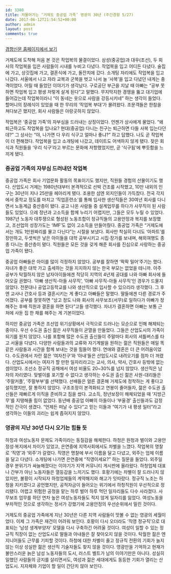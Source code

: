 ```yaml
---
id: 3380
title: 저물어가는 ‘거제도 중공업 가족’ 영광의 30년 (주간경향 5/27)
date: 2017-06-12T21:54:52+00:00
author: admin
layout: post
comments: true
---
```

[경향신문 홈페이지에서 보기](http://news.khan.co.kr/kh_news/khan_art_view.html?code=940100&artid=201705271339011)

거제도에 도착해 처음 본 것은 작업복의 물결이었다. 삼성(중공업)과 대우(조선), 두 회사의 작업복을 입은 사람들이 시내를 누비고 다녔다. 작업복을 입고 어디든 다녔다. 술집에 가고, 상갓집에 가고, 결혼식에 가고, 돌잔치에 갔다. 소개팅 자리에도 작업복을 입고 나갔다. 서울에서 나고 자라 교복과 군복을 벗고 나서 늘 ‘사복’을 입고 다녔던 내게는 충격이었다. 어릴 때 들었던 이야기가 생각났다. 구로공단 부근을 지날 때 아빠는 “공부 못하면 작업복 입고 평생 저렇게 살게 된다”고 말했다. 무지막지한 경쟁을 뚫고 대기업에 들어갔는데 작업복이라니 “이 동네는 옷으로 사람을 강등시키네” 하는 생각이 들었다. 할머니의 장례식이 있었을 때 한 무리의 ‘작업복 부대’가 몰려왔다. 조문객들은 한참을 쳐다보곤 했지만, 회사 사람들은 아랑곳하지 않았다.

작업복은 ‘중공업 가족’의 자부심을 드러내는 상징이었다. 언젠가 상사에게 물었다. “왜 퇴근하고도 작업복을 입나요? 현대(중공업) 다니는 친구는 퇴근하면 다들 사복 입는다던데?” 그 상사는 “야, 나가면 다 우리 식구고 얼마나 좋냐?” 하고 답했다. 나도 곧 작업복이 더 편해졌다. 작업복을 입고 소개팅에 나갔고, 데이트도 어색하지 않게 됐다. 잦은 회식과 직원들을 ‘우리 식구’라고 부르는 문화에 저항했었지만, 곧 ‘식구됨’에 뿌듯함을 느끼게 됐다.

### 중공업 가족의 자부심 드러내던 작업복

중공업 가족은 회사 기업문화 활동의 목표이기도 했지만, 직원들 경험의 산물이기도 했다. 산업도시 거제는 1980년대부터 본격적으로 선박 건조를 시작했고, 10만 내외의 인구는 30년이 지나 25만을 헤아리게 됐다. 조용한 섬엔 외지인들이 가득찼다. 전국 각지에서 중학교 정도를 마치고 ‘직업훈련소’를 통해 입사한 생산직들은 30여년 회사를 다니면서 노동계급 중산층이 됐다. 공고 나온 사람들 중 설계업무를 하다가 사무직이 된 사람들도 있었다. 으레 정년과 고소득을 함께 누리기 어렵지만, 그들은 모두 누릴 수 있었다. 1987년 노동자 대투쟁으로 형성된 노동조합이 정규직들의 고용안정과 복지를 보장했고, 조선업의 성장가도는 ‘IMF’도 없이 고소득을 만들어줬다. 중공업 가족은 “거제도에서는 개도 1만원짜리를 물고 다닌다”는 시절을 보냈다. 회사만 착실히 다녀도 ‘아파트’를 장만하고, 두셋씩은 낳은 아이들을 대학 공부시키고 시집·장가를 보내며, 해외여행도 종종 다니는 중산층이 됐다. 직원들은 모든 것을 갖게 해준 회사를 진심으로 사랑하는 중공업 가족이 됐다.

중공업 아빠들은 아이를 많이 걱정하지 않았다. 공부를 잘하면 ‘팍팍 밀어’주기는 했다. 자녀가 좋은 대학 가고 출세하는 것을 지지하지 않는 한국 부모는 없었을 테니까. 아주 공부가 탁월하지 않은 남자아이들에겐 적당히 지역의 4년제 공대를 나와 아빠 회사에 들어오길 권했다. ‘아빠 생산직-아들 사무직’, ‘아빠 사무직-아들 사무직’인 경우가 드물지 않았다. 전문대나 공업고등학교를 나와 생산직으로 입사할 수 있으리라 생각했다. 그 후엔 교사나 간호사 등과 결혼시키는 게 좋다고 아빠들은 말했다. 딸들에겐 다른 경로가 주어졌다. 공부를 잘못하면 “상고 정도 나와 회사의 사무보조(서무)로 일하다가 아빠가 정해주는 후배 직원과 결혼을 하면 된다”고들 생각했다. 자녀가 결혼하면 아빠는 보통 근처에 사둔 집 한 채를 해주는 게 기본이었다.

하지만 중공업 가족은 조선업 위기상황에서 극적으로 드러나는 모순으로 인해 해체되는 중이다. 우선 수도권 출신 젊은 사무직들이 균열을 만들었다. 그들은 산업도시의 가족이 되기를 원치 않았다. 나를 포함해 많은 수도권 출신들이 주말마다 회사의 셔틀버스를 타고 서울을 다녔다. 다양한 사람들과의 교류와 자기계발을 원하는 젊은 직원들은 매일 똑같은 사람들과 시간을 함께 보내는 것을 힘들어 했다. 연애와 결혼은 더 큰 어려움이었다. 수도권에서 자란 젊은 ‘여자친구’와 ‘아내’들은 산업도시로 내려오기를 점차 더 꺼렸다. 산업도시에서는 여자가 할 만한 일자리라고는 교사, 의사, 약사, 간호사 등밖에 없는 셈이었다. 조선소 정규직 공채에서 여성 비율도 20~30%를 넘지 않았다. 생산직은 남자의 자리였다. 맞벌이를 포기할 수 없다고 생각하는 수도권 출신 젊은 사원-대리들은 ‘주말커플’, ‘주말부부’를 선택했다. 선배들은 얼른 결혼해 거제도에 정착하는 게 좋다고 설득했지만, 잘 통하지 않았다. 구조조정이 본격화되고 연봉이 줄어들자, 젊은 수도권 출신들은 재빠르게 이직을 준비하고 짐을 쌌다. 고소득, 정년보장이 해체되었을 때 ‘지방근무’를 지탱해줄 힘이 없었다. 동년배 중공업 아빠의 아들이나 ‘부울경’ 출신들과도 감정적인 간극이 생겼다. “언제든 떠날 수 있다”고 믿는 이들과 “여기가 내 평생 일터”라고 생각하는 이들의 괴리는 쉽게 좁혀지지 않았다.

### 영광의 지난 30년 다시 오기는 힘들 듯

하청과 여성노동자 문제도 가족이라는 동질감을 해체한다. 하청은 원청과 벌이와 고용안정성·복지에서 차이가 있었고, 은연중에 지역사회에서도 차별을 느꼈다. 작업복의 명찰로 ‘직영’과 ‘외주’가 갈렸다. 직영은 명찰에 부서 이름을 달고 다녔고, 외주는 업체 이름을 달고 다녔다. 소개팅에 나가면 은연중에 “직영이세요?” 하는 질문을 들었다. 외주일 경우 분위기가 싸늘해졌다는 이야기가 지역 커뮤니티 게시판에 올라왔다. 하청업체 대표나 간부가 아닌 노동자들은 열등감을 느끼기도 했다. 호황기에는 차별이 잘 드러나지 않았지만, 불황이 시작되자 하청업체들의 계약해지와 해고가 잇따랐다. 정규직 노조는 하청을 지키겠다고 공언했지만, 공적자금이 들어오는 위기에서 하청직원이 우선적으로 정리됐다. 어렵고 위험한 공정을 맡는 하루 벌어 하루 먹던 일자리들도 다수 사라졌다. 사무보조 업무를 하던 연차 높은 여성노동자들도 적지 않게 일자리를 잃었다. 여성노동을 부차적인 것으로 생각하는 정서가 강했기에 고용안정의 우선순위에서 밀린 것이다.

거제도의 중공업 가족에게 지난 30년은 다른 지역 사람들이 맛볼 수 없는 영광의 세월이었다. 이제 그 가족은 재건이 어려워 보인다. 호황이 다시 오더라도 ‘직영 정규직’으로 대표되는 ‘남성 생계부양자’ 모델을 다시 구축하긴 어려울 것이다. 여성이 일할 수 있는 정규직 직장이 없는 산업도시로 딸들과 아내들은 잘 찾아오지 않을 것이다. 탁월한 젊은 엔지니어들도 근무를 기피할 것이다. 하청에 대한 차별이 줄고 정규직 전환의 기회가 늘지 않는 이상 성실한 젊은 생산직 기술자들도 찾지 않을 것이다. 영광만을 기억하고 현재가 불만스러운 늙은 남성 노동자들의 도시, 러스트 벨트가 남의 이야기만은 아니다. 성실히 일했던 사람들의 긍지를 살리면서도, 여성과 젊은 세대에게도 동등한 기회가 열리는 산업도시. 지자체와 기업이 할 일이 간단치 않아 보인다.
